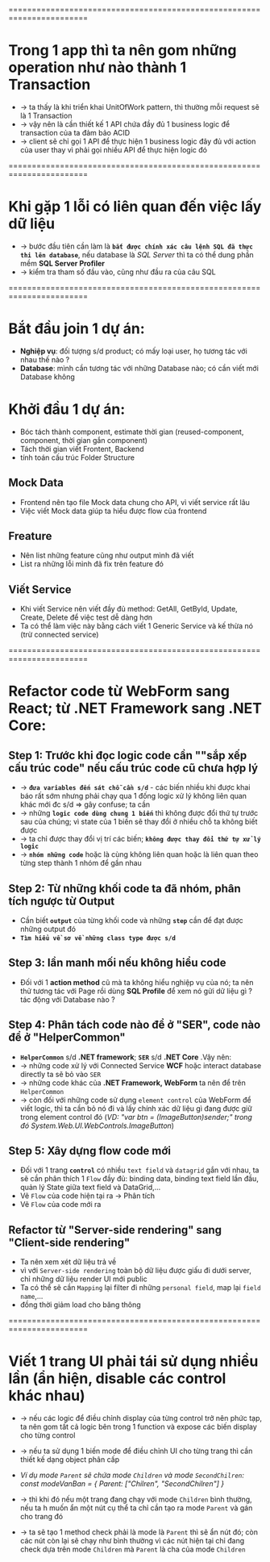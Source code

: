 =======================================================================
# Trong 1 app thì ta nên gom những operation như nào thành 1 Transaction
* -> ta thấy là khi triển khai UnitOfWork pattern, thì thường mỗi request sẽ là 1 Transaction
* -> vậy nên là cần thiết kế 1 API chứa đầy đủ 1 business logic để transaction của ta đảm bảo ACID
* -> client sẽ chỉ gọi 1 API để thực hiện 1 business logic đây đủ với action của user thay vì phải gọi nhiều API để thực hiện logic đó 

=======================================================================
# Khi gặp 1 lỗi có liên quan đến việc lấy dữ liệu
* -> bước đầu tiên cần làm là **`bắt được chính xác câu lệnh SQL đã thực thi lên database`**, nếu database là _SQL Server_ thì ta có thể dung phần mềm **SQL Server Profiler**
* -> kiểm tra tham số đầu vào, cũng như đầu ra của câu SQL

=======================================================================
# Bắt đầu join 1 dự án:
* **Nghiệp vụ**: đối tượng s/d product; có mấy loại user, họ tương tác với nhau thế nào ?
* **Database**: mình cần tương tác với những Database nào; có cần viết mới Database không

# Khởi đầu 1 dự án:
* Bóc tách thành component, estimate thời gian (reused-component, component, thời gian gắn component)
* Tách thời gian viết Frontent, Backend
* tính toán cấu trúc Folder Structure   

## Mock Data
* Frontend nên tạo file Mock data chung cho API, vì viết service rất lâu
* Việc viết Mock data giúp ta hiểu được flow của frontend

## Freature
* Nên list những feature cũng như output mình đã viết
* List ra những lỗi mình đã fix trên feature đó

## Viết Service
* Khi viết Service nên viết đầy đủ method: GetAll, GetById, Update, Create, Delete để việc test dễ dàng hơn  
* Ta có thể làm việc này bằng cách viết 1 Generic Service và kế thừa nó (trừ connected service)

=======================================================================
# Refactor code từ WebForm sang React; từ .NET Framework sang .NET Core:

## Step 1: Trước khi đọc logic code cần ""sắp xếp cấu trúc code" nếu cấu trúc code cũ chưa hợp lý
* -> **`đưa variables đến sát chỗ cần s/d`** - các biến nhiều khi được khai báo rất sớm nhưng phải chạy qua 1 đống logic xử lý không liên quan khác mới đc s/d => gây confuse; ta cần 
* -> những **`logic code dùng chung 1 biến`** thì không được đổi thứ tự trước sau của chúng; vì state của 1 biến sẽ thay đổi ở nhiều chỗ ta không biết được
* -> ta chỉ được thay đổi vị trí các biến; **`không được thay đổi thứ tự xử lý logic`**
* -> **`nhóm những code`** hoặc là cùng không liên quan hoặc là liên quan theo từng step thành 1 nhóm để gần nhau

## Step 2: Từ những khối code ta đã nhóm, phân tích ngược từ Output
* Cần biết **`output`** của từng khối code và những **`step`** cần để đạt được những output đó
* **`Tìm hiểu về sơ về những class type được s/d`**

## Step 3: lần manh mối nếu không hiểu code
* Đối với 1 **action method** cũ mà ta không hiểu nghiệp vụ của nó; ta nên thử tương tác với Page rồi dùng **SQL Profile** để xem nó gửi dữ liệu gì ? tác động với Database nào ?

## Step 4: Phân tách code nào để ở "SER", code nào để ở "HelperCommon"
* **`HelperCommon`** s/d **.NET framework**; **`SER`** s/d **.NET Core** .Vậy nên: 
* -> những code xử lý với Connected Service **WCF** hoặc interact database directly ta sẽ bỏ vào `SER`
* -> những code khác của **.NET Framework, WebForm** ta nên để trên `HelperCommon`
* -> còn đối với những code sử dụng `element control` của WebForm để viết logic, thì ta cần bỏ nó đi và lấy chính xác dữ liệu gì đang được giữ trong element control đó (_VD: "var btn = (ImageButton)sender;" trong đó System.Web.UI.WebControls.ImageButton_) 

## Step 5: Xây dựng flow code mới
* Đối với 1 trang **`control`** có nhiều `text field` và `datagrid` gắn với nhau, ta sẽ cần phân thích 1 `Flow` đầy đủ: binding data, binding text field lần đầu, quản lý State giữa text field và DataGrid,...
* Vẽ `Flow` của code hiện tại ra -> Phân tích
* Vẽ `Flow` của code mới ra

## Refactor từ "Server-side rendering" sang "Client-side rendering"
* Ta nên xem xét dữ liệu trả về
* vì với `Server-side rendering` toàn bộ dữ liệu được giấu đi dưới server, chỉ những dữ liệu render UI mới public
* Ta có thể sẽ cần `Mapping` lại filter đi những `personal field`, map lại `field name`,...
* đồng thời giảm load cho băng thông

=======================================================================
# Viết 1 trang UI phải tái sử dụng nhiều lần (ẩn hiện, disable các control khác nhau)
* -> nếu các logic để điều chỉnh display của từng control trở nên phức tạp, ta nên gom tất cả logic bên trong 1 function và expose các biến display cho từng control

* -> nếu ta sử dụng 1 biến mode để điều chỉnh UI cho từng trang thì cần thiết kế dạng object phân cấp 
* _Ví dụ mode `Parent` sẽ chứa mode `Children` và mode `SecondChilren`: const modeVanBan = { Parent: ["Chilren", "SecondChilren"] }_ 
* -> thì khi đó nếu một trang đang chạy với mode `Children` bình thường, nếu ta h muốn ẩn một nút cụ thể ta chỉ cần tạo ra mode `Parent` và gán cho trang đó
* -> ta sẽ tạo 1 method check phải là mode là `Parent` thì sẽ ẩn nút đó; còn các nút còn lại sẽ chạy như bình thường vì các nút hiện tại chỉ đang check dựa trên mode `Children` mà `Parent` là cha của mode `Children`
